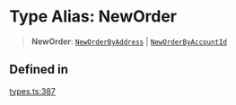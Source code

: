 # Type Alias: NewOrder

> **NewOrder**: [`NewOrderByAddress`](/docs/tools/SDK/interfaces/NewOrderByAddress.md) \| [`NewOrderByAccountId`](/docs/tools/SDK/interfaces/NewOrderByAccountId.md)

## Defined in

[types.ts:387](https://github.com/monerium/js-monorepo/blob/main/packages/sdk/src/types.ts#L387)
